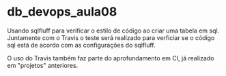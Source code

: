 # db_devops_aula08

Usando sqlfluff para verificar o estilo de código ao criar uma tabela em sql. 
Juntamente com o Travis o teste será realizado para verficiar se o código sql está de acordo com as configurações do sqlfluff.

O uso do Travis também faz parte do aprofundamento em CI, já realizado em "projetos" anteriores.
